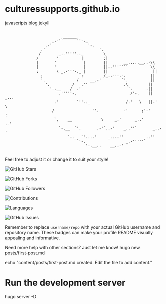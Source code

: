 # culturessupports.github.io
javascripts blog jekyll



```markdown
```
                              ______
                         _.-'`      `'-._
                      .-'                '-.
                    .'                        '.
                   /        _.-'''''-._         \
                  /        '          |         ;|
                  |       '            |        ||       __.....__..-\\
                  |       '            |        ||--'''````          \\
                  ;        \ _.-'''-._ |        ||                    ||
                    ;                 ;         /_..---.-.           ||
                    '.              /     __.-'         `'.          ||
                      '.          /   .''                .\         ||
                        '-.__    /  .'                     `.      .||
                            .'''''-.                        /'-.    ||  _...
                          .'        `''-._                /.'   \   ||-'    \
                         /                 `'.           -'      ;'-'        :
                          `,    __             \     _.'      _..'         .-'
                            `-.__  `'.       .-'`..-'    _..''`       _..-'
                                `-._  `'-..-'     _..--''         _..''
                                    `'-.                  _.-'''''`
                                        '-.__..    __..-'
```
```
Feel free to adjust it or change it to suit your style!


   ![GitHub Stars](https://img.shields.io/github/stars/username/repo)

   ![GitHub Forks](https://img.shields.io/github/forks/username/repo)
   

   ![GitHub Followers](https://img.shields.io/github/followers/username?label=Followers)
  

   ![Contributions](https://img.shields.io/github/contributors/username/repo)


   ![Languages](https://img.shields.io/github/languages/top/username/repo)


   ![GitHub Issues](https://img.shields.io/github/issues/username/repo)


Remember to replace `username/repo` with your actual GitHub username and repository name. These badges can make your profile README visually appealing and informative.

Need more help with other sections? Just let me know!
hugo new posts/first-post.md

echo "content/posts/first-post.md created. Edit the file to add content."

# Run the development server
hugo server -D
